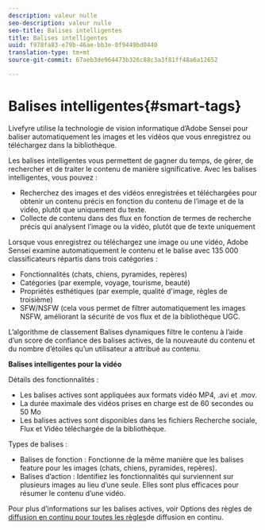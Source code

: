 ```yaml
---
description: valeur nulle
seo-description: valeur nulle
seo-title: Balises intelligentes
title: Balises intelligentes
uuid: f978fa83-e79b-46ae-bb3e-0f9449bd0440
translation-type: tm+mt
source-git-commit: 67aeb3de964473b326c88c3a3f81ff48a6a12652

---
```



# Balises intelligentes{#smart-tags}

Livefyre utilise la technologie de vision informatique d’Adobe Sensei pour baliser automatiquement les images et les vidéos que vous enregistrez ou téléchargez dans la bibliothèque.

Les balises intelligentes vous permettent de gagner du temps, de gérer, de rechercher et de traiter le contenu de manière significative. Avec les balises intelligentes, vous pouvez :

* Recherchez des images et des vidéos enregistrées et téléchargées pour obtenir un contenu précis en fonction du contenu de l’image et de la vidéo, plutôt que uniquement du texte.
* Collecte de contenu dans des flux en fonction de termes de recherche précis qui analysent l’image ou la vidéo, plutôt que de texte uniquement

Lorsque vous enregistrez ou téléchargez une image ou une vidéo, Adobe Sensei examine automatiquement le contenu et le balise avec 135 000 classificateurs répartis dans trois catégories :

* Fonctionnalités (chats, chiens, pyramides, repères)
* Catégories (par exemple, voyage, tourisme, beauté)
* Propriétés esthétiques (par exemple, qualité d'image, règles de troisième)
* SFW/NSFW (cela vous permet de filtrer automatiquement les images NSFW, améliorant la sécurité de vos flux et de la bibliothèque UGC.

L’algorithme de classement Balises dynamiques filtre le contenu à l’aide d’un score de confiance des balises actives, de la nouveauté du contenu et du nombre d’étoiles qu’un utilisateur a attribué au contenu.

**Balises intelligentes pour la vidéo**

Détails des fonctionnalités :

* Les balises actives sont appliquées aux formats vidéo MP4, .avi et .mov.
* La durée maximale des vidéos prises en charge est de 60 secondes ou 50 Mo
* Les balises actives sont disponibles dans les fichiers Recherche sociale, Flux et Vidéo téléchargée de la bibliothèque.

Types de balises :

* Balises de fonction : Fonctionne de la même manière que les balises feature pour les images (chats, chiens, pyramides, repères).
* Balises d’action : Identifiez les fonctionnalités qui surviennent sur plusieurs images au lieu d’une seule. Elles sont plus efficaces pour résumer le contenu d’une vidéo.

Pour plus d’informations sur les balises actives, voir Options des règles de [diffusion en continu pour toutes les règles](../../c-streams/c-stream-rule-options-for-all-stream-rules.md#c_stream_rule_options_for_all_stream_rules)de diffusion en continu.
